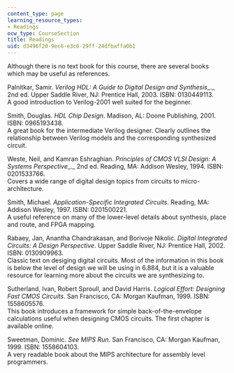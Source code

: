 ```yaml
---
content_type: page
learning_resource_types:
- Readings
ocw_type: CourseSection
title: Readings
uid: d3496f20-9ec6-e3c6-29ff-24dfbaffa0b1
---
```


Although there is no text book for this course, there are several books which may be useful as references.

Palnitkar, Samir. _Verilog HDL: A Guide to Digital Design and Synthesis__._ 2nd ed. Upper Saddle River, NJ: Prentice Hall, 2003. ISBN: 0130449113.  
A good introduction to Verilog-2001 well suited for the beginner.

Smith, Douglas. _HDL Chip Design_. Madison, AL: Doone Publishing, 2001. ISBN: 0965193438.  
A great book for the intermediate Verilog designer. Clearly outlines the relationship between Verilog models and the corresponding synthesized circuit.

Weste, Neil, and Kamran Eshraghian. _Principles of CMOS VLSI Design: A Systems Perspective__._ 2nd ed. Reading, MA: Addison Wesley, 1994. ISBN: 0201533766.  
Covers a wide range of digital design topics from circuits to micro-architecture.

Smith, Michael. _Application-Specific Integrated Circuits_. Reading, MA: Addison Wesley, 1997. ISBN: 0201500221.  
A useful reference on many of the lower-level details about synthesis, place and route, and FPGA mapping.

Rabaey, Jan, Anantha Chandrakasan, and Borivoje Nikolic. _Digital Integrated Circuits: A Design Perspective_. Upper Saddle River, NJ: Prentice Hall, 2002. ISBN: 0130909963.  
Classic text on desiging digital circuits. Most of the information in this book is below the level of design we will be using in 6.884, but it is a valuable resource for learning more about the circuits we are synthesizing to.

Sutherland, Ivan, Robert Sproull, and David Harris. _Logical Effort: Designing Fast CMOS Circuits_. San Francisco, CA: Morgan Kaufman, 1999. ISBN: 1558605576.  
This book introduces a framework for simple back-of-the-envelope calculations useful when designing CMOS circuits. The first chapter is available online.

Sweetman, Dominic. _See MIPS Run_. San Francisco, CA: Morgan Kaufman, 1999. ISBN: 1558604103.  
A very readable book about the MIPS architecture for assembly level programmers.